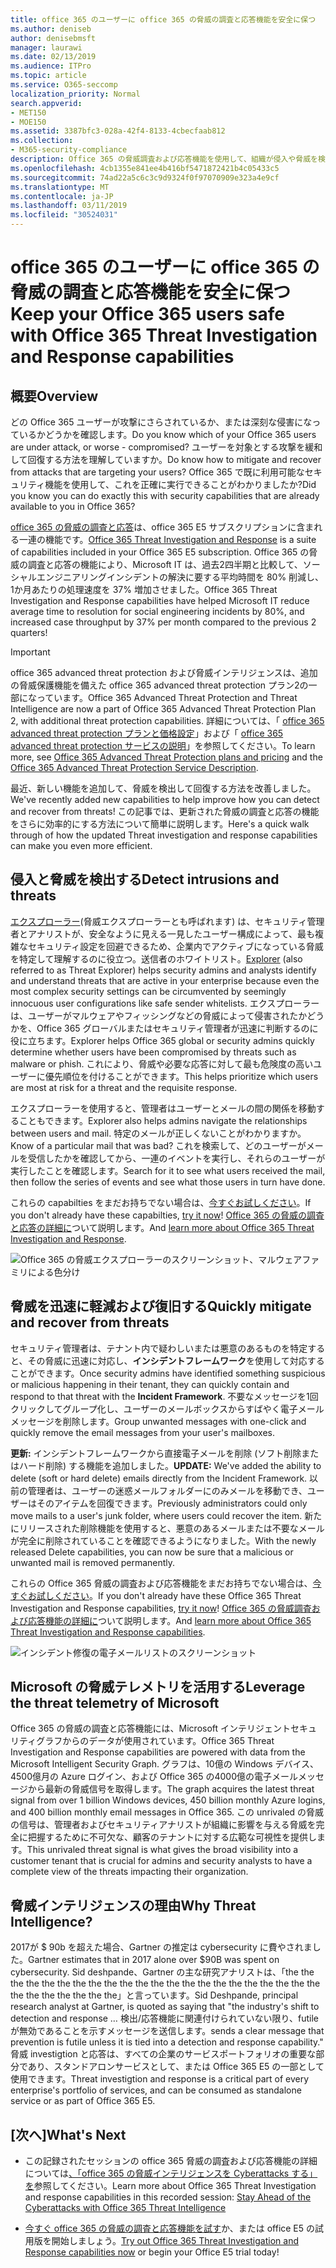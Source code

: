 ```yaml
---
title: office 365 のユーザーに office 365 の脅威の調査と応答機能を安全に保つ
ms.author: deniseb
author: denisebmsft
manager: laurawi
ms.date: 02/13/2019
ms.audience: ITPro
ms.topic: article
ms.service: O365-seccomp
localization_priority: Normal
search.appverid:
- MET150
- MOE150
ms.assetid: 3387bfc3-028a-42f4-8133-4cbecfaab812
ms.collection:
- M365-security-compliance
description: Office 365 の脅威調査および応答機能を使用して、組織が侵入や脅威を検出し、脅威から迅速に脅威を軽減および回復する方法について説明します。
ms.openlocfilehash: 4cb1355e841ee4b416bf5471872421b4c05433c5
ms.sourcegitcommit: 74ad22a5c6c3c9d9324f0f97070909e323a4e9cf
ms.translationtype: MT
ms.contentlocale: ja-JP
ms.lasthandoff: 03/11/2019
ms.locfileid: "30524031"
---
```

# <a name="keep-your-office-365-users-safe-with-office-365-threat-investigation-and-response-capabilities"></a><span data-ttu-id="ab3b2-103">office 365 のユーザーに office 365 の脅威の調査と応答機能を安全に保つ</span><span class="sxs-lookup"><span data-stu-id="ab3b2-103">Keep your Office 365 users safe with Office 365 Threat Investigation and Response capabilities</span></span>

## <a name="overview"></a><span data-ttu-id="ab3b2-104">概要</span><span class="sxs-lookup"><span data-stu-id="ab3b2-104">Overview</span></span>

<span data-ttu-id="ab3b2-105">どの Office 365 ユーザーが攻撃にさらされているか、または深刻な侵害になっているかどうかを確認します。</span><span class="sxs-lookup"><span data-stu-id="ab3b2-105">Do you know which of your Office 365 users are under attack, or worse - compromised?</span></span> <span data-ttu-id="ab3b2-106">ユーザーを対象とする攻撃を緩和して回復する方法を理解していますか。</span><span class="sxs-lookup"><span data-stu-id="ab3b2-106">Do know how to mitigate and recover from attacks that are targeting your users?</span></span> <span data-ttu-id="ab3b2-107">Office 365 で既に利用可能なセキュリティ機能を使用して、これを正確に実行できることがわかりましたか?</span><span class="sxs-lookup"><span data-stu-id="ab3b2-107">Did you know you can do exactly this with security capabilities that are already available to you in Office 365?</span></span> 
  
<span data-ttu-id="ab3b2-108">[office 365 の脅威の調査と応答](office-365-ti.md)は、office 365 E5 サブスクリプションに含まれる一連の機能です。</span><span class="sxs-lookup"><span data-stu-id="ab3b2-108">[Office 365 Threat Investigation and Response](office-365-ti.md) is a suite of capabilities included in your Office 365 E5 subscription.</span></span> <span data-ttu-id="ab3b2-109">Office 365 の脅威の調査と応答の機能により、Microsoft IT は、過去2四半期と比較して、ソーシャルエンジニアリングインシデントの解決に要する平均時間を 80% 削減し、1か月あたりの処理速度を 37% 増加させました。</span><span class="sxs-lookup"><span data-stu-id="ab3b2-109">Office 365 Threat Investigation and Response capabilities have helped Microsoft IT reduce average time to resolution for social engineering incidents by 80%, and increased case throughput by 37% per month compared to the previous 2 quarters!</span></span> 

> [!IMPORTANT]
> <span data-ttu-id="ab3b2-110">office 365 advanced threat protection および脅威インテリジェンスは、追加の脅威保護機能を備えた office 365 advanced threat protection プラン2の一部になっています。</span><span class="sxs-lookup"><span data-stu-id="ab3b2-110">Office 365 Advanced Threat Protection and Threat Intelligence are now a part of Office 365 Advanced Threat Protection Plan 2, with additional threat protection capabilities.</span></span> <span data-ttu-id="ab3b2-111">詳細については、「 [office 365 advanced threat protection プランと価格設定](https://products.office.com/exchange/advance-threat-protection)」および「 [office 365 advanced threat protection サービスの説明](https://docs.microsoft.com/office365/servicedescriptions/office-365-advanced-threat-protection-service-description)」を参照してください。</span><span class="sxs-lookup"><span data-stu-id="ab3b2-111">To learn more, see [Office 365 Advanced Threat Protection plans and pricing](https://products.office.com/exchange/advance-threat-protection) and the [Office 365 Advanced Threat Protection Service Description](https://docs.microsoft.com/office365/servicedescriptions/office-365-advanced-threat-protection-service-description).</span></span>
  
<span data-ttu-id="ab3b2-112">最近、新しい機能を追加して、脅威を検出して回復する方法を改善しました。</span><span class="sxs-lookup"><span data-stu-id="ab3b2-112">We've recently added new capabilities to help improve how you can detect and recover from threats!</span></span> <span data-ttu-id="ab3b2-113">この記事では、更新された脅威の調査と応答の機能をさらに効率的にする方法について簡単に説明します。</span><span class="sxs-lookup"><span data-stu-id="ab3b2-113">Here's a quick walk through of how the updated Threat investigation and response capabilities can make you even more efficient.</span></span>
  
## <a name="detect-intrusions-and-threats"></a><span data-ttu-id="ab3b2-114">侵入と脅威を検出する</span><span class="sxs-lookup"><span data-stu-id="ab3b2-114">Detect intrusions and threats</span></span>

<span data-ttu-id="ab3b2-115">[エクスプローラー](use-explorer-in-security-and-compliance.md)(脅威エクスプローラーとも呼ばれます) は、セキュリティ管理者とアナリストが、安全なように見える一見したユーザー構成によって、最も複雑なセキュリティ設定を回避できるため、企業内でアクティブになっている脅威を特定して理解するのに役立つ。送信者のホワイトリスト。</span><span class="sxs-lookup"><span data-stu-id="ab3b2-115">[Explorer](use-explorer-in-security-and-compliance.md) (also referred to as Threat Explorer) helps security admins and analysts identify and understand threats that are active in your enterprise because even the most complex security settings can be circumvented by seemingly innocuous user configurations like safe sender whitelists.</span></span> <span data-ttu-id="ab3b2-116">エクスプローラーは、ユーザーがマルウェアやフィッシングなどの脅威によって侵害されたかどうかを、Office 365 グローバルまたはセキュリティ管理者が迅速に判断するのに役に立ちます。</span><span class="sxs-lookup"><span data-stu-id="ab3b2-116">Explorer helps Office 365 global or security admins quickly determine whether users have been compromised by threats such as malware or phish.</span></span> <span data-ttu-id="ab3b2-117">これにより、脅威や必要な応答に対して最も危険度の高いユーザーに優先順位を付けることができます。</span><span class="sxs-lookup"><span data-stu-id="ab3b2-117">This helps prioritize which users are most at risk for a threat and the requisite response.</span></span> 
  
<span data-ttu-id="ab3b2-118">エクスプローラーを使用すると、管理者はユーザーとメールの間の関係を移動することもできます。</span><span class="sxs-lookup"><span data-stu-id="ab3b2-118">Explorer also helps admins navigate the relationships between users and mail.</span></span> <span data-ttu-id="ab3b2-119">特定のメールが正しくないことがわかりますか。</span><span class="sxs-lookup"><span data-stu-id="ab3b2-119">Know of a particular mail that was bad?</span></span> <span data-ttu-id="ab3b2-120">これを検索して、どのユーザーがメールを受信したかを確認してから、一連のイベントを実行し、それらのユーザーが実行したことを確認します。</span><span class="sxs-lookup"><span data-stu-id="ab3b2-120">Search for it to see what users received the mail, then follow the series of events and see what those users in turn have done.</span></span>

<span data-ttu-id="ab3b2-121">これらの capabilties をまだお持ちでない場合は、[今すぐお試しください](https://aka.ms/tryo365threatintel3)。</span><span class="sxs-lookup"><span data-stu-id="ab3b2-121">If you don't already have these capabilties, [try it now](https://aka.ms/tryo365threatintel3)!</span></span> <span data-ttu-id="ab3b2-122">[Office 365 の脅威の調査と応答の詳細に](https://aka.ms/readmoreabouto365threatintel)ついて説明します。</span><span class="sxs-lookup"><span data-stu-id="ab3b2-122">And [learn more about Office 365 Threat Investigation and Response](https://aka.ms/readmoreabouto365threatintel).</span></span>
  
![Office 365 の脅威エクスプローラーのスクリーンショット、マルウェアファミリによる色分け](media/591338dd-252a-437d-b5f2-87aa42e74b0c.png)
  
## <a name="quickly-mitigate-and-recover-from-threats"></a><span data-ttu-id="ab3b2-124">脅威を迅速に軽減および復旧する</span><span class="sxs-lookup"><span data-stu-id="ab3b2-124">Quickly mitigate and recover from threats</span></span>

<span data-ttu-id="ab3b2-125">セキュリティ管理者は、テナント内で疑わしいまたは悪意のあるものを特定すると、その脅威に迅速に対応し、**インシデントフレームワーク**を使用して対応することができます。</span><span class="sxs-lookup"><span data-stu-id="ab3b2-125">Once security admins have identified something suspicious or malicious happening in their tenant, they can quickly contain and respond to that threat with the **Incident Framework**.</span></span> <span data-ttu-id="ab3b2-126">不要なメッセージを1回クリックしてグループ化し、ユーザーのメールボックスからすばやく電子メールメッセージを削除します。</span><span class="sxs-lookup"><span data-stu-id="ab3b2-126">Group unwanted messages with one-click and quickly remove the email messages from your user's mailboxes.</span></span> 
  
 <span data-ttu-id="ab3b2-127">**更新:** インシデントフレームワークから直接電子メールを削除 (ソフト削除またはハード削除) する機能を追加しました。</span><span class="sxs-lookup"><span data-stu-id="ab3b2-127">**UPDATE:** We've added the ability to delete (soft or hard delete) emails directly from the Incident Framework.</span></span> <span data-ttu-id="ab3b2-128">以前の管理者は、ユーザーの迷惑メールフォルダーにのみメールを移動でき、ユーザーはそのアイテムを回復できます。</span><span class="sxs-lookup"><span data-stu-id="ab3b2-128">Previously administrators could only move mails to a user's junk folder, where users could recover the item.</span></span> <span data-ttu-id="ab3b2-129">新たにリリースされた削除機能を使用すると、悪意のあるメールまたは不要なメールが完全に削除されていることを確認できるようになりました。</span><span class="sxs-lookup"><span data-stu-id="ab3b2-129">With the newly released Delete capabilities, you can now be sure that a malicious or unwanted mail is removed permanently.</span></span> 
  
<span data-ttu-id="ab3b2-130">これらの Office 365 脅威の調査および応答機能をまだお持ちでない場合は、[今すぐお試しください](https://aka.ms/tryo365threatintel3)。</span><span class="sxs-lookup"><span data-stu-id="ab3b2-130">If you don't already have these Office 365 Threat Investigation and Response capabilities, [try it now](https://aka.ms/tryo365threatintel3)!</span></span> <span data-ttu-id="ab3b2-131">[Office 365 の脅威調査および応答機能の詳細に](https://aka.ms/readmoreabouto365threatintel)ついて説明します。</span><span class="sxs-lookup"><span data-stu-id="ab3b2-131">And [learn more about Office 365 Threat Investigation and Response capabilities](https://aka.ms/readmoreabouto365threatintel).</span></span>
  
![インシデント修復の電子メールリストのスクリーンショット](media/9d8452d3-d8d2-4b26-81f9-76396e08dd17.png)
  
## <a name="leverage-the-threat-telemetry-of-microsoft"></a><span data-ttu-id="ab3b2-133">Microsoft の脅威テレメトリを活用する</span><span class="sxs-lookup"><span data-stu-id="ab3b2-133">Leverage the threat telemetry of Microsoft</span></span>

<span data-ttu-id="ab3b2-134">Office 365 の脅威の調査と応答機能には、Microsoft インテリジェントセキュリティグラフからのデータが使用されています。</span><span class="sxs-lookup"><span data-stu-id="ab3b2-134">Office 365 Threat Investigation and Response capabilities are powered with data from the Microsoft Intelligent Security Graph.</span></span> <span data-ttu-id="ab3b2-135">グラフは、10億の Windows デバイス、4500億月の Azure ログイン、および Office 365 の4000億の電子メールメッセージから最新の脅威信号を取得します。</span><span class="sxs-lookup"><span data-stu-id="ab3b2-135">The graph acquires the latest threat signal from over 1 billion Windows devices, 450 billion monthly Azure logins, and 400 billion monthly email messages in Office 365.</span></span> <span data-ttu-id="ab3b2-136">この unrivaled の脅威の信号は、管理者およびセキュリティアナリストが組織に影響を与える脅威を完全に把握するために不可欠な、顧客のテナントに対する広範な可視性を提供します。</span><span class="sxs-lookup"><span data-stu-id="ab3b2-136">This unrivaled threat signal is what gives the broad visibility into a customer tenant that is crucial for admins and security analysts to have a complete view of the threats impacting their organization.</span></span> 
  
   
## <a name="why-threat-intelligence"></a><span data-ttu-id="ab3b2-137">脅威インテリジェンスの理由</span><span class="sxs-lookup"><span data-stu-id="ab3b2-137">Why Threat Intelligence?</span></span>

<span data-ttu-id="ab3b2-138">2017が $ 90b を超えた場合、Gartner の推定は cybersecurity に費やされました。</span><span class="sxs-lookup"><span data-stu-id="ab3b2-138">Gartner estimates that in 2017 alone over $90B was spent on cybersecurity.</span></span> <span data-ttu-id="ab3b2-139">Sid deshpande、Gartner の主な研究アナリストは、「the the the the the the the the the the the the the the the the the the the the the the the the the the the the the」と言っています。</span><span class="sxs-lookup"><span data-stu-id="ab3b2-139">Sid Deshpande, principal research analyst at Gartner, is quoted as saying that "the industry's shift to detection and response …</span></span> <span data-ttu-id="ab3b2-140">検出/応答機能に関連付けられていない限り、futile が無効であることを示すメッセージを送信します。</span><span class="sxs-lookup"><span data-stu-id="ab3b2-140">sends a clear message that prevention is futile unless it is tied into a detection and response capability."</span></span> <span data-ttu-id="ab3b2-141">脅威 investigtion と応答は、すべての企業のサービスポートフォリオの重要な部分であり、スタンドアロンサービスとして、または Office 365 E5 の一部として使用できます。</span><span class="sxs-lookup"><span data-stu-id="ab3b2-141">Threat investigtion and response is a critical part of every enterprise's portfolio of services, and can be consumed as standalone service or as part of Office 365 E5.</span></span>
  
## <a name="whats-next"></a><span data-ttu-id="ab3b2-142">[次へ]</span><span class="sxs-lookup"><span data-stu-id="ab3b2-142">What's Next</span></span>

- <span data-ttu-id="ab3b2-143">この記録されたセッションの office 365 脅威の調査および応答機能の詳細については[、「office 365 の脅威インテリジェンスを Cyberattacks する」を](https://myignite.microsoft.com/videos/53723)参照してください。</span><span class="sxs-lookup"><span data-stu-id="ab3b2-143">Learn more about Office 365 Threat Investigation and response capabilities  in this recorded session: [Stay Ahead of the Cyberattacks with Office 365 Threat Intelligence](https://myignite.microsoft.com/videos/53723)</span></span>
    
- <span data-ttu-id="ab3b2-144">[今すぐ office 365 の脅威の調査と応答機能を試す](https://aka.ms/tryo365threatintel3)か、または office E5 の試用版を開始しましょう。</span><span class="sxs-lookup"><span data-stu-id="ab3b2-144">[Try out Office 365 Threat Investigation and Response capabilities now](https://aka.ms/tryo365threatintel3) or begin your Office E5 trial today!</span></span> 
    


